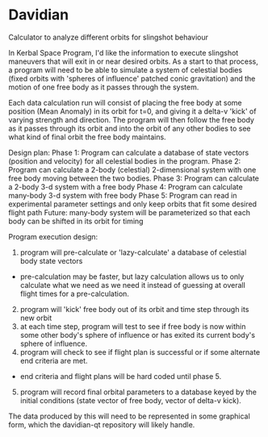 # Davidian
Calculator to analyze different orbits for slingshot behaviour

In Kerbal Space Program, I'd like the information to execute slingshot maneuvers that will exit in or near desired orbits. As a start to that process, a program will need to be able to simulate a system of celestial bodies (fixed orbits with 'spheres of influence' patched conic gravitation) and the motion of one free body as it passes through the system. 

Each data calculation run will consist of placing the free body at some position (Mean Anomaly) in its orbit for t=0, and giving it a delta-v 'kick' of varying strength and direction. The program will then follow the free body as it passes through its orbit and into the orbit of any other bodies to see what kind of final orbit the free body maintains.

Design plan:
Phase 1: Program can calculate a database of state vectors (position and velocity) for all celestial bodies in the program.
Phase 2: Program can calculate a 2-body (celestial) 2-dimensional system with one free body moving between the two bodies.
Phase 3: Program can calculate a 2-body 3-d system with a free body
Phase 4: Program can calculate many-body 3-d system with free body
Phase 5: Program can read in experimental parameter settings and only keep orbits that fit some desired flight path
Future: many-body system will be parameterized so that each body can be shifted in its orbit for timing

Program execution design:
1. program will pre-calculate or 'lazy-calculate' a database of celestial body state vectors
  * pre-calculation may be faster, but lazy calculation allows us to only calculate what we need as we need it instead of guessing at overall flight times for a pre-calculation.
2. program will 'kick' free body out of its orbit and time step through its new orbit
3. at each time step, program will test to see if free body is now within some other body's sphere of influence or has exited its current body's sphere of influence.
4. program will check to see if flight plan is successful or if some alternate end criteria are met.
  * end criteria and flight plans will be hard coded until phase 5.
5. program will record final orbital parameters to a database keyed by the initial conditions (state vector of free body, vector of delta-v kick).

The data produced by this will need to be represented in some graphical form, which the davidian-qt repository will likely handle.
